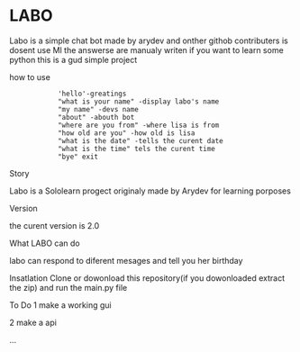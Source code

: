 # LABO
Labo is a simple chat bot made by arydev and onther githob contributers is dosent use Ml the answerse are manualy writen
if you want to learn some python this is a gud simple project 


how to use


                'hello'-greatings
                "what is your name" -display labo's name
                "my name" -devs name
                "about" -abouth bot
                "where are you from" -where lisa is from
                "how old are you" -how old is lisa
                "what is the date" -tells the curent date
                "what is the time" tels the curent time
                "bye" exit

Story

Labo is a Sololearn progect originaly made by Arydev for learning porposes

Version

the curent version is 2.0

What LABO can do

labo can respond to diferent mesages and tell you her birthday 

Insatlation
Clone or dowonload this repository(if you dowonloaded extract the zip) and run the main.py file

To Do
1 make a working gui

2 make a api

...
